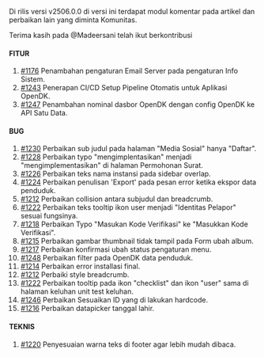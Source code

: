 Di rilis versi v2506.0.0 di versi ini terdapat modul komentar pada artikel dan perbaikan lain yang diminta Komunitas.

Terima kasih pada @Madeersani telah ikut berkontribusi

#### FITUR

1. [#1176](https://github.com/OpenSID/OpenDK/issues/1176) Penambahan pengaturan Email Server pada pengaturan Info Sistem.
2. [#1243](https://github.com/OpenSID/OpenDK/issues/1243) Penerapan CI/CD Setup Pipeline Otomatis untuk Aplikasi OpenDK.
3. [#1247](https://github.com/OpenSID/OpenDK/issues/1247) Penambahan nominal dasbor OpenDK dengan config OpenDK ke API Satu Data.

#### BUG

1. [#1230](https://github.com/OpenSID/OpenDK/issues/1230) Perbaikan sub judul pada halaman "Media Sosial" hanya "Daftar".
2. [#1228](https://github.com/OpenSID/OpenDK/issues/1228) Perbaikan typo "mengimplentasikan" menjadi "mengimplementasikan" di halaman Permohonan Surat.
3. [#1226](https://github.com/OpenSID/OpenDK/issues/1226) Perbaikan teks nama instansi pada sidebar overlap.
4. [#1224](https://github.com/OpenSID/OpenDK/issues/1224) Perbaikan penulisan 'Export' pada pesan error ketika ekspor data penduduk.
5. [#1212](https://github.com/OpenSID/OpenDK/issues/1212) Perbaikan collision antara subjudul dan breadcrumb.
6. [#1222](https://github.com/OpenSID/OpenDK/issues/1222) Perbaikan teks tooltip ikon user menjadi "Identitas Pelapor" sesuai fungsinya.
7. [#1218](https://github.com/OpenSID/OpenDK/issues/1218) Perbaikan Typo "Masukan Kode Verifikasi" ke "Masukkan Kode Verifikasi".
8. [#1215](https://github.com/OpenSID/OpenDK/issues/1215) Perbaikan gambar thumbnail tidak tampil pada Form ubah album.
9. [#1217](https://github.com/OpenSID/OpenDK/issues/1217) Perbaikan konfirmasi ubah status pengaturan menu.
10. [#1248](https://github.com/OpenSID/OpenDK/issues/1248) Perbaikan filter pada OpenDK data penduduk.
11. [#1214](https://github.com/OpenSID/OpenDK/issues/1214) Perbaikan error installasi final.
12. [#1212](https://github.com/OpenSID/OpenDK/issues/1212) Perbaiki style breadcrumb.
13. [#1222](https://github.com/OpenSID/OpenDK/issues/1222) Perbaikan tooltip pada ikon "checklist" dan ikon "user" sama di halaman keluhan unit test keluhan.
14. [#1246](https://github.com/OpenSID/OpenDK/issues/1246) Perbaikan Sesuaikan ID yang di lakukan hardcode.
15. [#1216](https://github.com/OpenSID/OpenDK/issues/1216) Perbaikan datapicker tanggal lahir.

#### TEKNIS

1. [#1220](https://github.com/OpenSID/OpenDK/issues/1220) Penyesuaian warna teks di footer agar lebih mudah dibaca.
